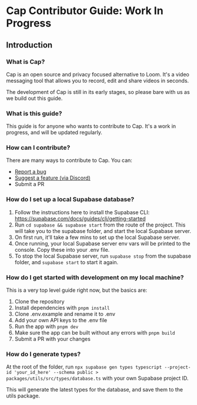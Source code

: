 # Cap Contributor Guide: Work In Progress

## Introduction

### What is Cap?

Cap is an open source and privacy focused alternative to Loom. It's a video messaging tool that allows you to record, edit and share videos in seconds.

The development of Cap is still in its early stages, so please bare with us as we build out this guide.

### What is this guide?

This guide is for anyone who wants to contribute to Cap. It's a work in progress, and will be updated regularly.

### How can I contribute?

There are many ways to contribute to Cap. You can:

- [Report a bug](https://github.com/cap-so/cap/issues/new)
- [Suggest a feature (via Discord)](https://discord.com/invite/y8gdQ3WRN3)
- Submit a PR

### How do I set up a local Supabase database?

1. Follow the instructions here to install the Supabase CLI: https://supabase.com/docs/guides/cli/getting-started
2. Run `cd supabase && supabase start` from the route of the project. This will take you to the supabase folder, and start the local Supabase server.
3. On first run, it'll take a few mins to set up the local Supabase server.
4. Once running, your local Supabase server env vars will be printed to the console. Copy these into your .env file.
5. To stop the local Supabase server, run `supabase stop` from the supabase folder, and `supabase start` to start it again.

### How do I get started with development on my local machine?

This is a very top level guide right now, but the basics are:

1. Clone the repository
2. Install dependencies with `pnpm install`
3. Clone .env.example and rename it to .env
4. Add your own API keys to the .env file
5. Run the app with `pnpm dev`
6. Make sure the app can be built without any errors with `pnpm build`
7. Submit a PR with your changes

### How do I generate types?

At the root of the folder, run `npx supabase gen types typescript --project-id 'your_id_here' --schema public > packages/utils/src/types/database.ts` with your own Supabase project ID.

This will generate the latest types for the database, and save them to the utils package.
